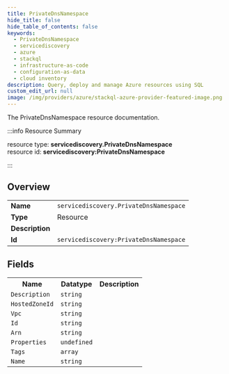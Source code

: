 ```yaml
---
title: PrivateDnsNamespace
hide_title: false
hide_table_of_contents: false
keywords:
  - PrivateDnsNamespace
  - servicediscovery
  - azure
  - stackql
  - infrastructure-as-code
  - configuration-as-data
  - cloud inventory
description: Query, deploy and manage Azure resources using SQL
custom_edit_url: null
image: /img/providers/azure/stackql-azure-provider-featured-image.png
---
```

The PrivateDnsNamespace resource documentation.

:::info Resource Summary

<div class="row">
<div class="providerDocColumn">
<span>resource type:&nbsp;<b>servicediscovery.PrivateDnsNamespace</b></span><br />
<span>resource id:&nbsp;<b>servicediscovery:PrivateDnsNamespace</b></span><br />
</div>
</div>

:::

## Overview
<table><tbody>
<tr><td><b>Name</b></td><td><code>servicediscovery.PrivateDnsNamespace</code></td></tr>
<tr><td><b>Type</b></td><td>Resource</td></tr>
<tr><td><b>Description</b></td><td></td></tr>
<tr><td><b>Id</b></td><td><code>servicediscovery:PrivateDnsNamespace</code></td></tr>
</tbody></table>

## Fields
<table><tbody>
<tr><th>Name</th><th>Datatype</th><th>Description</th></tr>
<tr><td><code>Description</code></td><td><code>string</code></td><td></td></tr><tr><td><code>HostedZoneId</code></td><td><code>string</code></td><td></td></tr><tr><td><code>Vpc</code></td><td><code>string</code></td><td></td></tr><tr><td><code>Id</code></td><td><code>string</code></td><td></td></tr><tr><td><code>Arn</code></td><td><code>string</code></td><td></td></tr><tr><td><code>Properties</code></td><td><code>undefined</code></td><td></td></tr><tr><td><code>Tags</code></td><td><code>array</code></td><td></td></tr><tr><td><code>Name</code></td><td><code>string</code></td><td></td></tr>
</tbody></table>